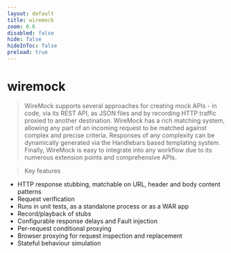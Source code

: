 ```yaml
---
layout: default 
title: wiremock  
zoom: 0.6   
disabled: false 
hide: false 
hideInToc: false    
preload: true   
---
```



# wiremock   

> WireMock supports several approaches for creating mock APIs - in code, via its REST API, as JSON files and by recording HTTP traffic proxied to another destination. WireMock has a rich matching system, allowing any part of an incoming request to be matched against complex and precise criteria. Responses of any complexity can be dynamically generated via the Handlebars based templating system. Finally, WireMock is easy to integrate into any workflow due to its numerous extension points and comprehensive APIs.    

> Key features     

- HTTP response stubbing, matchable on URL, header and body content patterns
- Request verification
- Runs in unit tests, as a standalone process or as a WAR app
- Record/playback of stubs
- Configurable response delays and Fault injection
- Per-request conditional proxying
- Browser proxying for request inspection and replacement
- Stateful behaviour simulation 

